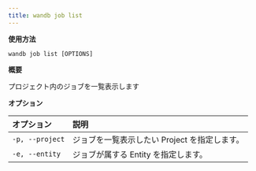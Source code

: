 ```yaml
---
title: wandb job list
---
```


**使用方法**

`wandb job list [OPTIONS]`

**概要**

プロジェクト内のジョブを一覧表示します

**オプション**

| **オプション** | **説明** |
| :--- | :--- |
| `-p, --project` | ジョブを一覧表示したい Project を指定します。 |
| `-e, --entity` | ジョブが属する Entity を指定します。 |